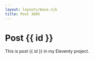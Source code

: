 ```yaml
---
layout: layouts/base.njk
title: Post 3605
---
```


# Post {{ id }}

This is post {{ id }} in my Eleventy project.
